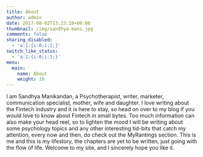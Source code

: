 ```yaml
---
title: About
author: admin
date: 2017-08-02T13:23:18+00:00
thumbnail: /img/sandhya-mani.jpg
comments: false
sharing_disabled:
  - 'a:1:{i:0;i:1;}'
switch_like_status:
  - 'a:1:{i:0;i:1;}'
menu:
  main:
    name: About
    weight: 10
---
```

I am Sandhya Manikandan, a Psychotherapist, writer, marketer, communication specialist, mother, wife and daughter. I love writing about the Fintech industry and it is here to stay, so head on over to my blog if you would love to know about Fintech in small bytes. Too much information can also make your head reel, so to lighten the mood I will be writing about some psychology topics and any other interesting tid-bits that catch my attention, every now and then, do check out the MyRantings section. This is me and this is my lifestory, the chapters are yet to be written, just going with the flow of life. Welcome to my site, and I sincerely hope you like it.
